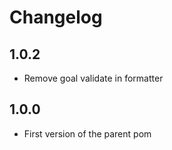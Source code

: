 # Changelog

## 1.0.2
- Remove goal validate in formatter

## 1.0.0
- First version of the parent pom
